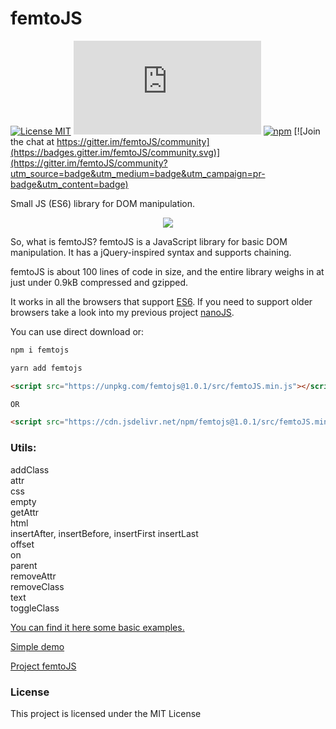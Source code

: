 # femtoJS

[![License MIT](https://img.shields.io/badge/licence-MIT-blue.svg)](https://choosealicense.com/licenses/mit/)
[![Gzip Size](https://img.badgesize.io/https://unpkg.com/femtojs@1.0.1/src/femtoJS.min.js?compression=gzip)](https://unpkg.com/femtojs@1.0.1/src/femtoJS.min.js)
[![npm](https://img.shields.io/npm/v/femtojs.svg)](https://www.npmjs.com/package/femtojs) [![Join the chat at https://gitter.im/femtoJS/community](https://badges.gitter.im/femtoJS/community.svg)](https://gitter.im/femtoJS/community?utm_source=badge&utm_medium=badge&utm_campaign=pr-badge&utm_content=badge)


Small JS (ES6) library for DOM manipulation.

<p align="center"><img src="logo/femtoJS-logo.png"/></p>

So, what is femtoJS? femtoJS is a JavaScript library for basic DOM manipulation. It has a jQuery-inspired syntax and supports chaining.

femtoJS is about 100 lines of code in size, and the entire library weighs in at just under 0.9kB compressed and gzipped.


It works in all the browsers that support <a href="https://caniuse.com/#search=es6">ES6</a>. If you need to support older browsers take a look into my previous project <a href="https://github.com/vladocar/nanoJS">nanoJS</a>.


You can use direct download or:

```sh
npm i femtojs
```

```sh
yarn add femtojs
```

```html
<script src="https://unpkg.com/femtojs@1.0.1/src/femtoJS.min.js"></script>

OR

<script src="https://cdn.jsdelivr.net/npm/femtojs@1.0.1/src/femtoJS.min.js"></script>
```

### Utils:

addClass    
attr  
css    
empty    
getAttr  
html  
insertAfter, insertBefore, insertFirst insertLast  
offset  
on  
parent  
removeAttr  
removeClass    
text  
toggleClass  

[You can find it here some basic examples.](docs.md)

[Simple demo](https://vladocar.github.io/femtoJS/off-on.html)

[Project femtoJS](https://vladocar.github.io/femtoJS/)

<h3>License</h3>

This project is licensed under the MIT License
